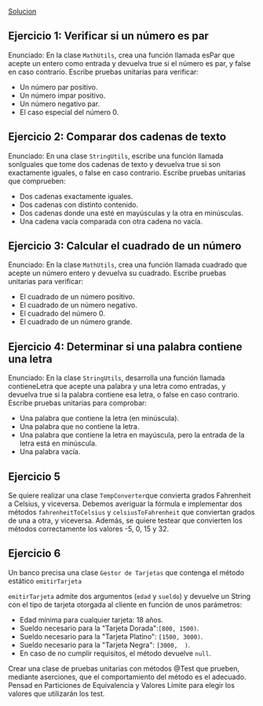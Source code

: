 [Solucion](https://github.com/guillermoroman/endes-t3-daw-demo-1)

## Ejercicio 1: Verificar si un número es par

Enunciado:
En la clase `MathUtils`, crea una función llamada esPar que acepte un entero como entrada y devuelva true si el número es par, y false en caso contrario. Escribe pruebas unitarias para verificar:
- Un número par positivo.
- Un número impar positivo.
- Un número negativo par.
- El caso especial del número 0.

## Ejercicio 2: Comparar dos cadenas de texto

Enunciado:
En una clase `StringUtils`, escribe una función llamada sonIguales que tome dos cadenas de texto y devuelva true si son exactamente iguales, o false en caso contrario. Escribe pruebas unitarias que comprueben:
- Dos cadenas exactamente iguales.
- Dos cadenas con distinto contenido.
- Dos cadenas donde una esté en mayúsculas y la otra en minúsculas.
- Una cadena vacía comparada con otra cadena no vacía.

## Ejercicio 3: Calcular el cuadrado de un número

Enunciado:
En la clase `MathUtils`, crea una función llamada cuadrado que acepte un número entero y devuelva su cuadrado. Escribe pruebas unitarias para verificar:
- El cuadrado de un número positivo.
- El cuadrado de un número negativo.
- El cuadrado del número 0.
- El cuadrado de un número grande.

## Ejercicio 4: Determinar si una palabra contiene una letra

Enunciado:
En la clase `StringUtils`, desarrolla una función llamada contieneLetra que acepte una palabra y una letra como entradas, y devuelva true si la palabra contiene esa letra, o false en caso contrario. Escribe pruebas unitarias para comprobar:
- Una palabra que contiene la letra (en minúscula).
- Una palabra que no contiene la letra.
- Una palabra que contiene la letra en mayúscula, pero la entrada de la letra está en minúscula.
- Una palabra vacía.


## Ejercicio 5
Se quiere realizar una clase `TempConverter`que convierta grados Fahrenheit a Celsius, y viceversa. Debemos averiguar la fórmula e implementar dos métodos `fahrenheitToCelsius` y `celsiusToFahrenheit` que conviertan grados de una a otra, y viceversa.
Además, se quiere testear que convierten los métodos correctamente los valores -5, 0, 15 y 32. 


## Ejercicio 6
Un banco precisa una clase `Gestor de Tarjetas` que contenga el método estático `emitirTarjeta`

`emitirTarjeta` admite dos argumentos (`edad` y `sueldo`) y devuelve un String con el tipo de tarjeta otorgada al cliente en función de unos parámetros:
- Edad mínima para cualquier tarjeta: 18 años.
- Sueldo necesario para la "Tarjeta Dorada":`[800, 1500)`.
- Sueldo necesario para la "Tarjeta Platino": `[1500, 3000)`.
- Sueldo necesario para la "Tarjeta Negra": `[3000,  )`.
- En caso de no cumplir requisitos, el método devuelve `null`.

Crear una clase de pruebas unitarias con métodos @Test que prueben, mediante aserciones, que el comportamiento del método es el adecuado. Pensad en Particiones de Equivalencia y Valores Límite para elegir los valores que utilizarán los test.

